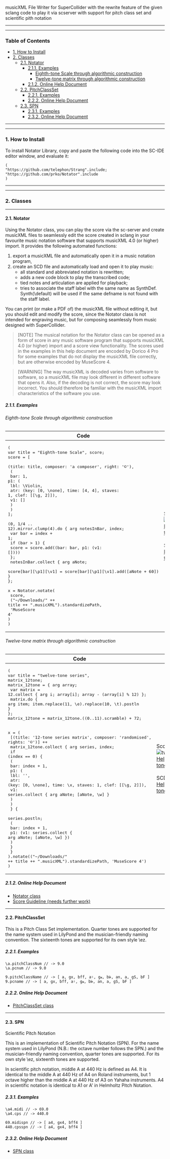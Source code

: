 musicXML File Writer for SuperCollider with the rewrite feature of the given sclang code to play it via scserver
with support for pitch class set and scientific pith notation

---
---

### Table of Contents
- [1. How to Install](#1-how-to-install)
- [2. Classes](#2-classes)
  * [2.1. Notator](#21-notator)
    + [2.1.1. Examples](#211-examples)
      - [Eighth-tone Scale through algorithmic construction](#eighth-tone-scale-through-algorithmic-construction)
      - [Twelve-tone matrix through algorithmic construction](#twelve-tone-matrix-through-algorithmic-construction)
    + [2.1.2. Online Help Document](#212-online-help-document)
  * [2.2. PitchClassSet](#22-pitchclassset)
    + [2.2.1. Examples](#221-examples)
    + [2.2.2. Online Help Document](#222-online-help-document)
  * [2.3. SPN](#23-spn)
    + [2.3.1. Examples](#231-examples)
    + [2.3.2. Online Help Document](#232-online-help-document)

---
---

### 1. How to Install

To install Notator Library, copy and paste the following code into the SC-IDE editor window, and evaluate it:
```
(
"https://github.com/telephon/Strang".include;
"https://github.com/prko/Notator".include
)
```

---
---

### 2. Classes
---
#### 2.1. Notator
Using the Notator class, you can play the score via the sc-server and create musicXML files to seamlessly edit the score created in sclang in your favourite music notation software that supports musicXML 4.0 (or higher) import. It provides the following automated functions:

1. export a musicXML file and automatically open it in a music notation program,
2. create an SCD file and automatically load and open it to play music:
   - all standard and abbreviated notation is rewritten;
   - adds a new code block to play the transcribed code;
   - tied notes and articulation are applied for playback;
   - tries to associate the staff label with the same name as SynthDef. Synth(\default) will be used if the same defname is not found with the staff label.

You can print (or make a PDF of) the musicXML file without editing it, but you should edit and modify the score, since the Notator class is not intended for engraving music, but for composing seamlessly from music designed with SuperCollider.

> [NOTE]
The musical notation for the Notator class can be opened as a form of score in any music software program that supports musicXML 4.0 (or higher) import and a score view functionality. The scores used in the examples in this help document are encoded by Dorico 4 Pro for some examples that do not display the musicXML file correctly, but are otherwise encoded by MuseScore 4.

> [WARNING]
The way musicXML is decoded varies from software to software, so a musicXML file may look different in different software that opens it. Also, if the decoding is not correct, the score may look incorrect. You should therefore be familiar with the musicXML import characteristics of the software you use.

##### 2.1.1. Examples

###### Eighth-tone Scale through algorithmic construction
| Code | Results |
|------|---------|
|<pre>(<br>var title = "Eighth-tone Scale", score;<br>score = [<br>    (title: title, composer: 'a composer', right: '©'),<br>    (<br>        bar: 1, p1: (<br>            lbl: \Violin,<br>            atr: (key: [0, \none], time: [4, 4], staves: 1, clef: [[\g, 2]]),<br>            v1: []<br>        )<br>    )<br>];<br><br>(0, 1/4 .. 12).mirror.clump(4).do { arg notesInBar, index;<br>    var bar = index + 1;<br>    if (bar > 1) {<br>        score = score.add((bar: bar, p1: (v1: [])))<br>    };<br>    notesInBar.collect { arg aNote;<br>        score[bar][\p1][\v1] = score[bar][\p1][\v1].add([aNote + 60]) }<br>};<br><br>x = Notator.notate(<br>    score,<br>    ("~/Downloads/" ++ title ++ ".musicXML").standardizePath,<br>    'MuseScore 4'<br>)<br>)</pre>|Score in MuseScore 4:<br />![Eighth-tone_Scale-1](https://github.com/prko/Notator/assets/416281/b2928c56-a7a7-4ea5-b9c2-d6d3e5dbbd65)[HelpSource/Classes/resources/Eighth-tone_Scale.musicXML](https://github.com/prko/Notator/blob/9f2e211d292d38cf93b99cbcee6af2f0902cba5a/HelpSource/Classes/resources/Eighth-tone_Scale.musicXML)<br /><br />SCD file: [HelpSource/Classes/resources/Eighth-tone_Scale.scd](https://github.com/prko/Notator/blob/9f2e211d292d38cf93b99cbcee6af2f0902cba5a/HelpSource/Classes/resources/Eighth-tone_Scale.scd)|

###### Twelve-tone matrix through algorithmic construction
| Code | Results |
|------|---------|
|<pre>(<br>var title = "twelve-tone series", matrix_12tone;<br>matrix_12tone = { arg array;<br>    var matrix = 12.collect { arg i; array[i]; array - (array[i] % 12) };<br>    matrix.do { arg item; item.replace(11, \e).replace(10, \t).postln }<br>};<br>matrix_12tone = matrix_12tone.((0..11).scramble) + 72;<br>    <br>x = (<br>    [(title: '12-tone series matrix', composer: 'randomised', rights: '©')] ++<br>    matrix_12tone.collect { arg series, index; <br>        if (index == 0) {<br>            (<br>                bar: index + 1,<br>                p1: (<br>                    lbl: '',<br>                    atr: (key: [0, \none], time: \x, staves: 1, clef: [[\g, 2]]),<br>                    v1: series.collect { arg aNote; [aNote, \w] }<br>                )<br>            )<br>        } {<br>            series.postln;<br>            (<br>                bar: index + 1,<br>                p1: (v1: series.collect { arg aNote; [aNote, \w] })<br>            )<br>        }<br>    }<br>).notate(("~/Downloads/" ++ title ++ ".musicXML").standardizePath, 'MuseScore 4')<br>)</pre>|Score in MuseScore 4:<br />![twelve-tone_seriesnotation](https://github.com/prko/Notator/assets/416281/c87aeed7-bd9d-46b2-9641-0d37f7cd583d)[HelpSource/Classes/resources/twelve-tone_series.musicXML](https://github.com/prko/Notator/blob/9f2e211d292d38cf93b99cbcee6af2f0902cba5a/HelpSource/Classes/resources/twelve-tone_series.musicXML)<br /><br />SCD file: [HelpSource/Classes/resources/twelve-tone_series.scd](https://github.com/prko/Notator/blob/9f2e211d292d38cf93b99cbcee6af2f0902cba5a/HelpSource/Classes/resources/twelve-tone_series.scd)|

##### 2.1.2. Online Help Document
- [Notator class](https://rawcdn.githack.com/prko/Notator/15d08873184c9ad81d8e558ca98875d5cc368de8/_Help%20(rendered%20HTML)/Classes/Notator.html)
- [Score Guideline (needs further work)](https://rawcdn.githack.com/prko/Notator/e0bb6521e45af5d41259e67bcdf169f32f439b17/_Help%20(rendered%20HTML)/Reference/ScoreGuideline.html)

---

#### 2.2. PitchClassSet

This is a Pitch Class Set implementation. Quarter tones are supported for the name system used in LilyPond and the musician-friendly naming convention. The sixteenth tones are supported for its own style \ez.

##### 2.2.1. Examples
```
\a.pitchClassNum // -> 9.0
\a.pcnum // -> 9.0

9.pitchClassName // -> [ a, gx, bff, a♮, g𝄪, b𝄫, an, a, gS, bF ]
9.pcname // -> [ a, gx, bff, a♮, g𝄪, b𝄫, an, a, gS, bF ]
```

##### 2.2.2. Online Help Document
- [PitchClassSet class](https://rawcdn.githack.com/prko/Notator/15d08873184c9ad81d8e558ca98875d5cc368de8/_Help%20(rendered%20HTML)/Classes/PitchClassSet.html)

---

#### 2.3. SPN
Scientific Pitch Notation

This is an implementation of Scientific Pitch Notation (SPN). For the name system used in LilyPond (N.B.: the octave number follows the SPN.) and the musician-friendly naming convention, quarter tones are supported. For its own style \ez, sixteenth tones are supported.

In scientific pitch notation, middle A at 440 Hz is defined as A4. It is identical to the middle A at 440 Hz of A4 on Roland instruments, but 1 octave higher than the middle A at 440 Hz of A3 on Yahaha instruments. A4 in scientific notation is identical to A1 or A' in Helmholtz Pitch Notation.

##### 2.3.1. Examples
```
\a4.midi // -> 69.0
\a4.cps // -> 440.0

69.midispn // -> [ a4, gx4, bff4 ]
440.cpsspn // -> [ a4, gx4, bff4 ]
```

##### 2.3.2. Online Help Document
- [SPN class](https://rawcdn.githack.com/prko/Notator/15d08873184c9ad81d8e558ca98875d5cc368de8/_Help%20(rendered%20HTML)/Classes/SPN.html)
